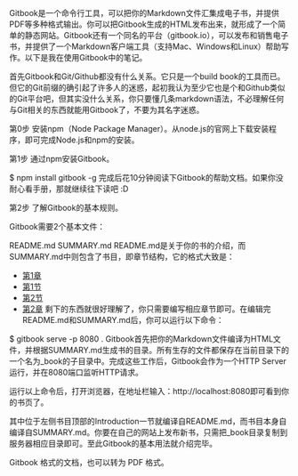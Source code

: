 Gitbook是一个命令行工具，可以把你的Markdown文件汇集成电子书，并提供PDF等多种格式输出。你可以把Gitbook生成的HTML发布出来，就形成了一个简单的静态网站。Gitbook还有一个同名的平台（gitbook.io），可以发布和销售电子书，并提供了一个Markdown客户端工具（支持Mac、Windows和Linux）帮助写作。以下是我在使用Gitbook中的笔记。

首先Gitbook和Git/Github都没有什么关系。它只是一个build book的工具而已。但它的Git前缀的确引起了许多人的迷惑，起初我认为至少它也是个和Github类似的Git平台吧，但其实没什么关系，你只要懂几条markdown语法，不必理解任何与Git相关的东西就能用Gitbook了，不要为其名字迷惑。

第0步 安装npm（Node Package Manager）。从node.js的官网上下载安装程序，即可完成Node.js和npm的安装。

第1步 通过npm安装Gitbook。

$ npm install gitbook -g
完成后花10分钟阅读下Gitbook的帮助文档。如果你没耐心看手册，那就继续往下读吧 :D

第2步 了解Gitbook的基本规则。

Gitbook需要2个基本文件：

README.md
SUMMARY.md
README.md是关于你的书的介绍，而SUMMARY.md中则包含了书目，即章节结构，它的格式大致是：

* [第1章](c1.md)
 * [第1节](c1s1.md)
 * [第2节](c1s2.md)
* [第2章](c2.md)
剩下的东西就很好理解了，你只需要编写相应章节即可。在编辑完README.md和SUMMARY.md后，你可以运行以下命令：

$ gitbook serve -p 8080 .
Gitbook首先把你的Markdown文件编译为HTML文件，并根据SUMMARY.md生成书的目录。所有生存的文件都保存在当前目录下的一个名为_book的子目录中。完成这些工作后，Gitbook会作为一个HTTP Server运行，并在8080端口监听HTTP请求。

运行以上命令后，打开浏览器，在地址栏输入：http://localhost:8080即可看到你的书页了。

其中位于左侧书目顶部的Introduction一节就编译自README.md，而书目本身自编译自SUMMARY.md。你要在自己的网站上发布新书，只需把_book目录复制到服务器相应目录即可。至此Gitbook的基本用法就介绍完毕。

Gitbook 格式的文档，也可以转为 PDF 格式。
